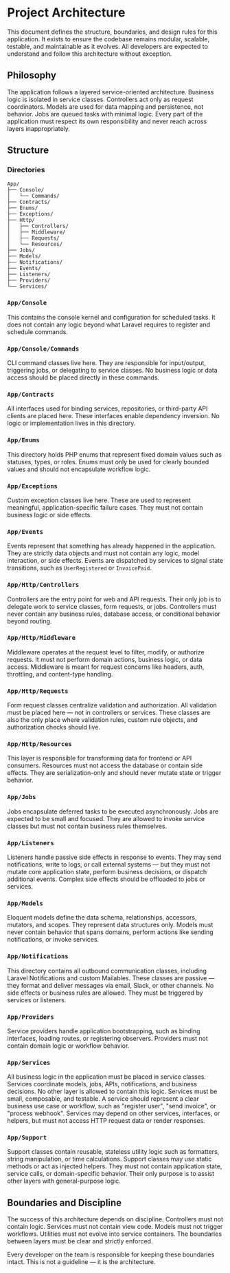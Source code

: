 # Project Architecture

This document defines the structure, boundaries, and design rules for this application. It exists to ensure the codebase remains modular, scalable, testable, and maintainable as it evolves. All developers are expected to understand and follow this architecture without exception.

## Philosophy

The application follows a layered service-oriented architecture. Business logic is isolated in service classes. Controllers act only as request coordinators. Models are used for data mapping and persistence, not behavior. Jobs are queued tasks with minimal logic. Every part of the application must respect its own responsibility and never reach across layers inappropriately.

## Structure

### Directories

    App/
    ├── Console/
    │   └── Commands/
    ├── Contracts/ 
    ├── Enums/
    ├── Exceptions/
    ├── Http/
    │   ├── Controllers/
    │   ├── Middleware/
    │   ├── Requests/
    │   └── Resources/
    ├── Jobs/
    ├── Models/
    ├── Notifications/
    ├── Events/
    ├── Listeners/
    ├── Providers/
    └── Services/

### `App/Console`

This contains the console kernel and configuration for scheduled tasks. It does not contain any logic beyond what Laravel requires to register and schedule commands.

### `App/Console/Commands`

CLI command classes live here. They are responsible for input/output, triggering jobs, or delegating to service classes. No business logic or data access should be placed directly in these commands.

### `App/Contracts`

All interfaces used for binding services, repositories, or third-party API clients are placed here. These interfaces enable dependency inversion. No logic or implementation lives in this directory.

### `App/Enums`

This directory holds PHP enums that represent fixed domain values such as statuses, types, or roles. Enums must only be used for clearly bounded values and should not encapsulate workflow logic.

### `App/Exceptions`

Custom exception classes live here. These are used to represent meaningful, application-specific failure cases. They must not contain business logic or side effects.

### `App/Events`

Events represent that something has already happened in the application. They are strictly data objects and must not contain any logic, model interaction, or side effects. Events are dispatched by services to signal state transitions, such as `UserRegistered` or `InvoicePaid`.

### `App/Http/Controllers`

Controllers are the entry point for web and API requests. Their only job is to delegate work to service classes, form requests, or jobs. Controllers must never contain any business rules, database access, or conditional behavior beyond routing.

### `App/Http/Middleware`

Middleware operates at the request level to filter, modify, or authorize requests. It must not perform domain actions, business logic, or data access. Middleware is meant for request concerns like headers, auth, throttling, and content-type handling.

### `App/Http/Requests`

Form request classes centralize validation and authorization. All validation must be placed here — not in controllers or services. These classes are also the only place where validation rules, custom rule objects, and authorization checks should live.

### `App/Http/Resources`

This layer is responsible for transforming data for frontend or API consumers. Resources must not access the database or contain side effects. They are serialization-only and should never mutate state or trigger behavior.

### `App/Jobs`

Jobs encapsulate deferred tasks to be executed asynchronously. Jobs are expected to be small and focused. They are allowed to invoke service classes but must not contain business rules themselves.

### `App/Listeners`

Listeners handle passive side effects in response to events. They may send notifications, write to logs, or call external systems — but they must not mutate core application state, perform business decisions, or dispatch additional events. Complex side effects should be offloaded to jobs or services.

### `App/Models`

Eloquent models define the data schema, relationships, accessors, mutators, and scopes. They represent data structures only. Models must never contain behavior that spans domains, perform actions like sending notifications, or invoke services.

### `App/Notifications`

This directory contains all outbound communication classes, including Laravel Notifications and custom Mailables. These classes are passive — they format and deliver messages via email, Slack, or other channels. No side effects or business rules are allowed. They must be triggered by services or listeners.

### `App/Providers`

Service providers handle application bootstrapping, such as binding interfaces, loading routes, or registering observers. Providers must not contain domain logic or workflow behavior.

### `App/Services`

All business logic in the application must be placed in service classes. Services coordinate models, jobs, APIs, notifications, and business decisions. No other layer is allowed to contain this logic. Services must be small, composable, and testable. A service should represent a clear business use case or workflow, such as "register user", "send invoice", or "process webhook". Services may depend on other services, interfaces, or helpers, but must not access HTTP request data or render responses.

### `App/Support`

Support classes contain reusable, stateless utility logic such as formatters, string manipulation, or time calculations. Support classes may use static methods or act as injected helpers. They must not contain application state, service calls, or domain-specific behavior. Their only purpose is to assist other layers with general-purpose logic.

## Boundaries and Discipline

The success of this architecture depends on discipline. Controllers must not contain logic. Services must not contain view code. Models must not trigger workflows. Utilities must not evolve into service containers. The boundaries between layers must be clear and strictly enforced.

Every developer on the team is responsible for keeping these boundaries intact. This is not a guideline — it is the architecture.
